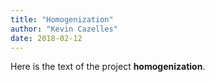```yaml
---
title: "Homogenization"
author: "Kevin Cazelles"
date: 2018-02-12
---
```


Here is the text of the project **homogenization**.
